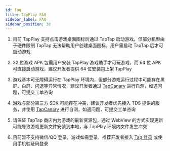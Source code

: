 ```yaml
---
id: faq
title: TapPlay FAQ
sidebar_label: FAQ
sidebar_position: 30
---
```


1. 目前 TapPlay 支持点击游戏桌面图标后通过 TapTap 启动游戏，但部分机型由于硬件限制 TapTap 无法帮助用户创建桌面图标，用户需启动 TapTap 后才可启动游戏
2. 32 位游戏 APK 包需用户安装 TapPlay 游戏助手才可玩游戏，而 64 位 APK可直接启动游戏，建议开发者提供 64 位安装包上架 TapPlay
3. 游戏基本可无障碍运行在 TapPlay 环境内，但部分游戏运行过程中可能存在黑屏、白屏、闪退等异常情况，建议开发者通过 [TapCanary](https://www.taptap.com/app/222711) 进行自测，如遇问题，可提交工单咨询
4. 游戏与部分第三方 SDK 可能存在冲突，建议开发者优先接入 TDS 提供的服务，并使用 [TapCanary](https://www.taptap.com/app/222711) 进行自测，如遇问题，可提交工单咨询
5. 请保证 TapTap 商店内为游戏的最新资源包，通过 WebView 的方式实现更新可能导致游戏更新文件安装到本地，与 TapPlay 环境内文件发生冲突

6. 目前暂不支持微信/QQ 登录，游戏如需登录，推荐开发者接入 [Tap 登录](/sdk/taptap-login/features/) 或使用手机验证码登录